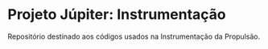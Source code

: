 # Projeto Júpiter: Instrumentação
Repositório destinado aos códigos usados na Instrumentação da Propulsão.
